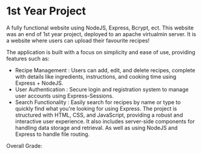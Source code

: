 # 1st Year Project
A fully functional website using NodeJS, Express, Bcrypt, ect. This website was an end of 1st year project, deployed to an apache virtualmin server.
It is a website where users can upload their favourite recipes!

The application is built with a focus on simplicity and ease of use, providing features such as:
- Recipe Management : Users can add, edit, and delete recipes, complete with details like ingredients, instructions, and cooking time using Express + NodeJS.
- User Authentication : Secure login and registration system to manage user accounts using Express-Sessions.
- Search Functionality : Easily search for recipes by name or type to quickly find what you're looking for using Express.
The project is structured with HTML, CSS, and JavaScript, providing a robust and interactive user experience.
 It also includes server-side components for handling data storage and retrieval. As well as
using NodeJS and Express to handle file routing.

Overall Grade: 
